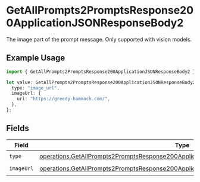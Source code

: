 # GetAllPrompts2PromptsResponse200ApplicationJSONResponseBody2

The image part of the prompt message. Only supported with vision models.

## Example Usage

```typescript
import { GetAllPrompts2PromptsResponse200ApplicationJSONResponseBody2 } from "orq-poc-typescript-multi-env-version/models/operations";

let value: GetAllPrompts2PromptsResponse200ApplicationJSONResponseBody2 = {
  type: "image_url",
  imageUrl: {
    url: "https://greedy-hammock.com/",
  },
};
```

## Fields

| Field                                                                                                                                                                                                | Type                                                                                                                                                                                                 | Required                                                                                                                                                                                             | Description                                                                                                                                                                                          |
| ---------------------------------------------------------------------------------------------------------------------------------------------------------------------------------------------------- | ---------------------------------------------------------------------------------------------------------------------------------------------------------------------------------------------------- | ---------------------------------------------------------------------------------------------------------------------------------------------------------------------------------------------------- | ---------------------------------------------------------------------------------------------------------------------------------------------------------------------------------------------------- |
| `type`                                                                                                                                                                                               | [operations.GetAllPrompts2PromptsResponse200ApplicationJSONResponseBodyItems3VersionsType](../../models/operations/getallprompts2promptsresponse200applicationjsonresponsebodyitems3versionstype.md) | :heavy_check_mark:                                                                                                                                                                                   | N/A                                                                                                                                                                                                  |
| `imageUrl`                                                                                                                                                                                           | [operations.GetAllPrompts2PromptsResponse200ApplicationJSONResponseBodyImageUrl](../../models/operations/getallprompts2promptsresponse200applicationjsonresponsebodyimageurl.md)                     | :heavy_check_mark:                                                                                                                                                                                   | N/A                                                                                                                                                                                                  |